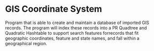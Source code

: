 # GIS Coordinate System
Program that is able to create and maintain a database of imported GIS records. The program will index these records into a PR Quadtree and Quadratic Hashtable to support search features forrecords that fit geographic coordinates, feature and state names, and fall within a geographical region. 
